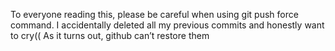 To everyone reading this, please be careful when using git push force command. I accidentally deleted all my previous commits and honestly want to cry(( As it turns out, github can’t restore them
